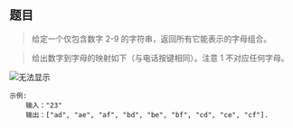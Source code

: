 ## 题目
> 给定一个仅包含数字 2-9 的字符串，返回所有它能表示的字母组合。

> 给出数字到字母的映射如下（与电话按键相同）。注意 1 不对应任何字母。

![无法显示](https://i.loli.net/2019/04/01/5ca16e77b092a.png)
```
示例:
    输入："23"
    输出：["ad", "ae", "af", "bd", "be", "bf", "cd", "ce", "cf"].
```